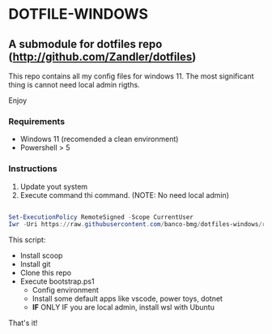 # DOTFILE-WINDOWS

## A submodule for dotfiles repo (http://github.com/Zandler/dotfiles)

This repo contains all my config files for windows 11. The most significant thing is cannot need local admin rigths.

Enjoy


### Requirements

- Windows 11 (recomended a clean environment)
- Powershell > 5


### Instructions 

1. Update yout system
2. Execute command thi command. (NOTE: No need local admin)

```powershell

Set-ExecutionPolicy RemoteSigned -Scope CurrentUser
Iwr -Uri https://raw.githubusercontent.com/banco-bmg/dotfiles-windows/refs/heads/main/install.ps1 -OutFile install.ps1; ./install.ps1

```

This script:
- Install scoop
- Install git
- Clone this repo
- Execute bootstrap.ps1
  - Config environment
  - Install some default apps like vscode, power toys, dotnet 
  - **IF** ONLY IF you are local admin, install wsl with Ubuntu


That's it!

